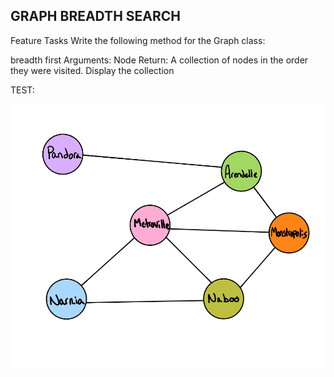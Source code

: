 
## GRAPH BREADTH SEARCH
Feature Tasks
Write the following method for the Graph class:

breadth first
Arguments: Node
Return: A collection of nodes in the order they were visited.
Display the collection




TEST:

![GRAPH-breadth](GRAPH-breadth.PNG)
